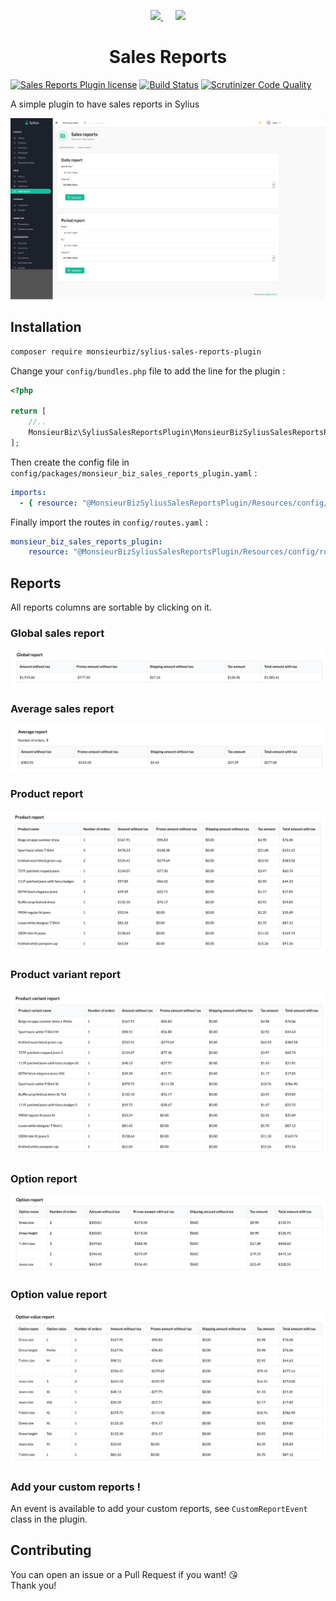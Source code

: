 <p align="center">
    <a href="https://monsieurbiz.com" target="_blank">
        <img src="https://monsieurbiz.com/logo.png" width="250px" />
    </a>
    &nbsp;&nbsp;&nbsp;&nbsp;
    <a href="https://sylius.com" target="_blank">
        <img src="https://demo.sylius.com/assets/shop/img/logo.png" width="200px" />
    </a>
</p>

<h1 align="center">Sales Reports</h1>

[![Sales Reports Plugin license](https://img.shields.io/github/license/monsieurbiz/SyliusSalesReportsPlugin)](https://github.com/monsieurbiz/SyliusSalesReportsPlugin/blob/master/LICENSE.txt)
[![Build Status](https://travis-ci.com/monsieurbiz/SyliusSalesReportsPlugin.svg?branch=master)](https://travis-ci.com/monsieurbiz/SyliusSalesReportsPlugin)
[![Scrutinizer Code Quality](https://scrutinizer-ci.com/g/monsieurbiz/SyliusSalesReportsPlugin/badges/quality-score.png?b=master)](https://scrutinizer-ci.com/g/monsieurbiz/SyliusSalesReportsPlugin/?branch=master)

A simple plugin to have sales reports in Sylius

![Reports form](screenshots/reports_form.png)

## Installation

```bash
composer require monsieurbiz/sylius-sales-reports-plugin
```

Change your `config/bundles.php` file to add the line for the plugin : 

```php
<?php

return [
    //..
    MonsieurBiz\SyliusSalesReportsPlugin\MonsieurBizSyliusSalesReportsPlugin::class => ['all' => true],
];
```

Then create the config file in `config/packages/monsieur_biz_sales_reports_plugin.yaml` :

```yaml
imports:
  - { resource: "@MonsieurBizSyliusSalesReportsPlugin/Resources/config/config.yaml" }
``` 


Finally import the routes in `config/routes.yaml` : 

```yaml
monsieur_biz_sales_reports_plugin:
    resource: "@MonsieurBizSyliusSalesReportsPlugin/Resources/config/routing.yaml"
```

## Reports

All reports columns are sortable by clicking on it.

### Global sales report

![Global sales report](screenshots/global.png)

### Average sales report

![Average sales report](screenshots/average.png)

### Product report

![Product report](screenshots/product.png)

### Product variant report

![Product variant report](screenshots/product_variant.png)

### Option report

![Option report](screenshots/option.png)

### Option value report

![Option value report](screenshots/option_value.png)

### Add your custom reports !

An event is available to add your custom reports, see `CustomReportEvent` class in the plugin.

## Contributing

You can open an issue or a Pull Request if you want! 😘  
Thank you!
